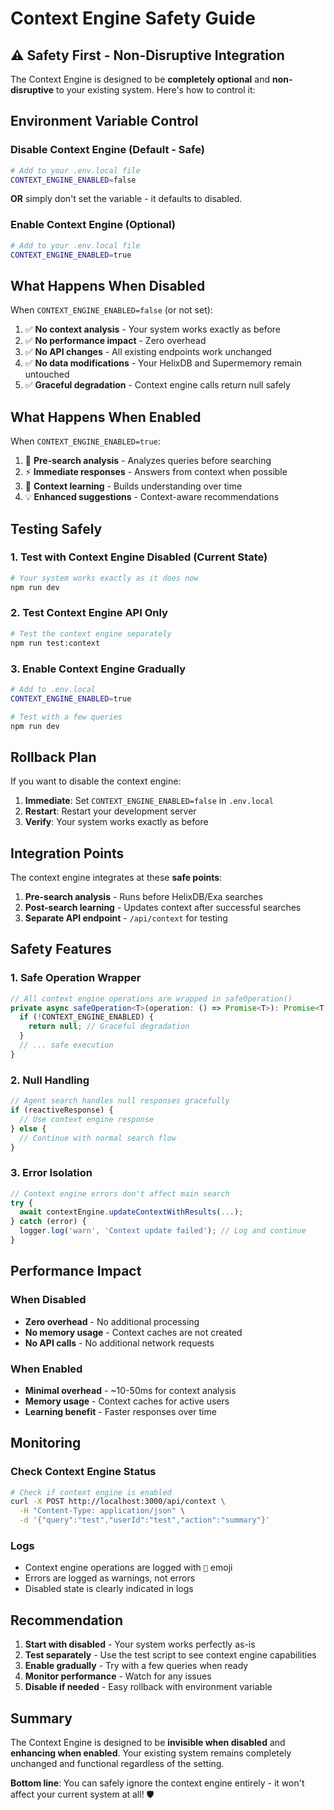 # Context Engine Safety Guide

## ⚠️ Safety First - Non-Disruptive Integration

The Context Engine is designed to be **completely optional** and **non-disruptive** to your existing system. Here's how to control it:

## Environment Variable Control

### Disable Context Engine (Default - Safe)
```bash
# Add to your .env.local file
CONTEXT_ENGINE_ENABLED=false
```

**OR** simply don't set the variable - it defaults to disabled.

### Enable Context Engine (Optional)
```bash
# Add to your .env.local file
CONTEXT_ENGINE_ENABLED=true
```

## What Happens When Disabled

When `CONTEXT_ENGINE_ENABLED=false` (or not set):

1. ✅ **No context analysis** - Your system works exactly as before
2. ✅ **No performance impact** - Zero overhead
3. ✅ **No API changes** - All existing endpoints work unchanged
4. ✅ **No data modifications** - Your HelixDB and Supermemory remain untouched
5. ✅ **Graceful degradation** - Context engine calls return null safely

## What Happens When Enabled

When `CONTEXT_ENGINE_ENABLED=true`:

1. 🧠 **Pre-search analysis** - Analyzes queries before searching
2. ⚡ **Immediate responses** - Answers from context when possible
3. 🔄 **Context learning** - Builds understanding over time
4. 💡 **Enhanced suggestions** - Context-aware recommendations

## Testing Safely

### 1. Test with Context Engine Disabled (Current State)
```bash
# Your system works exactly as it does now
npm run dev
```

### 2. Test Context Engine API Only
```bash
# Test the context engine separately
npm run test:context
```

### 3. Enable Context Engine Gradually
```bash
# Add to .env.local
CONTEXT_ENGINE_ENABLED=true

# Test with a few queries
npm run dev
```

## Rollback Plan

If you want to disable the context engine:

1. **Immediate**: Set `CONTEXT_ENGINE_ENABLED=false` in `.env.local`
2. **Restart**: Restart your development server
3. **Verify**: Your system works exactly as before

## Integration Points

The context engine integrates at these **safe points**:

1. **Pre-search analysis** - Runs before HelixDB/Exa searches
2. **Post-search learning** - Updates context after successful searches
3. **Separate API endpoint** - `/api/context` for testing

## Safety Features

### 1. **Safe Operation Wrapper**
```typescript
// All context engine operations are wrapped in safeOperation()
private async safeOperation<T>(operation: () => Promise<T>): Promise<T | null> {
  if (!CONTEXT_ENGINE_ENABLED) {
    return null; // Graceful degradation
  }
  // ... safe execution
}
```

### 2. **Null Handling**
```typescript
// Agent search handles null responses gracefully
if (reactiveResponse) {
  // Use context engine response
} else {
  // Continue with normal search flow
}
```

### 3. **Error Isolation**
```typescript
// Context engine errors don't affect main search
try {
  await contextEngine.updateContextWithResults(...);
} catch (error) {
  logger.log('warn', 'Context update failed'); // Log and continue
}
```

## Performance Impact

### When Disabled
- **Zero overhead** - No additional processing
- **No memory usage** - Context caches are not created
- **No API calls** - No additional network requests

### When Enabled
- **Minimal overhead** - ~10-50ms for context analysis
- **Memory usage** - Context caches for active users
- **Learning benefit** - Faster responses over time

## Monitoring

### Check Context Engine Status
```bash
# Check if context engine is enabled
curl -X POST http://localhost:3000/api/context \
  -H "Content-Type: application/json" \
  -d '{"query":"test","userId":"test","action":"summary"}'
```

### Logs
- Context engine operations are logged with `🧠` emoji
- Errors are logged as warnings, not errors
- Disabled state is clearly indicated in logs

## Recommendation

1. **Start with disabled** - Your system works perfectly as-is
2. **Test separately** - Use the test script to see context engine capabilities
3. **Enable gradually** - Try with a few queries when ready
4. **Monitor performance** - Watch for any issues
5. **Disable if needed** - Easy rollback with environment variable

## Summary

The Context Engine is designed to be **invisible when disabled** and **enhancing when enabled**. Your existing system remains completely unchanged and functional regardless of the setting.

**Bottom line**: You can safely ignore the context engine entirely - it won't affect your current system at all! 🛡️ 